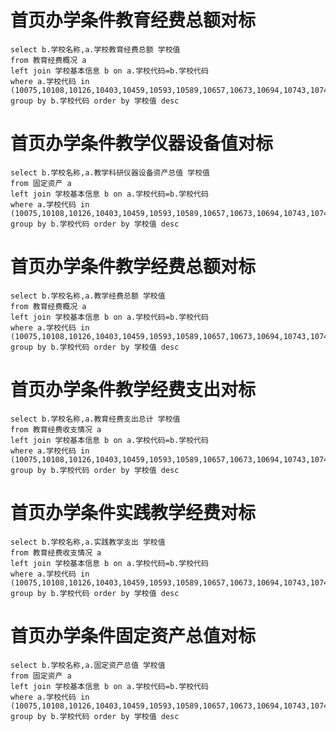首页办学条件教育经费总额对标
===
    select b.学校名称,a.学校教育经费总额 学校值
    from 教育经费概况 a
    left join 学校基本信息 b on a.学校代码=b.学校代码
    where a.学校代码 in (10075,10108,10126,10403,10459,10593,10589,10657,10673,10694,10743,10749,10755,10759) 
    group by b.学校代码 order by 学校值 desc

首页办学条件教学仪器设备值对标
===
    select b.学校名称,a.教学科研仪器设备资产总值 学校值
    from 固定资产 a
    left join 学校基本信息 b on a.学校代码=b.学校代码
    where a.学校代码 in (10075,10108,10126,10403,10459,10593,10589,10657,10673,10694,10743,10749,10755,10759) 
    group by b.学校代码 order by 学校值 desc

首页办学条件教学经费总额对标
===
    select b.学校名称,a.教学经费总额 学校值
    from 教育经费概况 a
    left join 学校基本信息 b on a.学校代码=b.学校代码
    where a.学校代码 in (10075,10108,10126,10403,10459,10593,10589,10657,10673,10694,10743,10749,10755,10759) 
    group by b.学校代码 order by 学校值 desc

首页办学条件教学经费支出对标
===
    select b.学校名称,a.教育经费支出总计 学校值
    from 教育经费收支情况 a
    left join 学校基本信息 b on a.学校代码=b.学校代码
    where a.学校代码 in (10075,10108,10126,10403,10459,10593,10589,10657,10673,10694,10743,10749,10755,10759) 
    group by b.学校代码 order by 学校值 desc

首页办学条件实践教学经费对标
===
    select b.学校名称,a.实践教学支出 学校值
    from 教育经费收支情况 a
    left join 学校基本信息 b on a.学校代码=b.学校代码
    where a.学校代码 in (10075,10108,10126,10403,10459,10593,10589,10657,10673,10694,10743,10749,10755,10759) 
    group by b.学校代码 order by 学校值 desc

首页办学条件固定资产总值对标
===
    select b.学校名称,a.固定资产总值 学校值
    from 固定资产 a
    left join 学校基本信息 b on a.学校代码=b.学校代码
    where a.学校代码 in (10075,10108,10126,10403,10459,10593,10589,10657,10673,10694,10743,10749,10755,10759) 
    group by b.学校代码 order by 学校值 desc